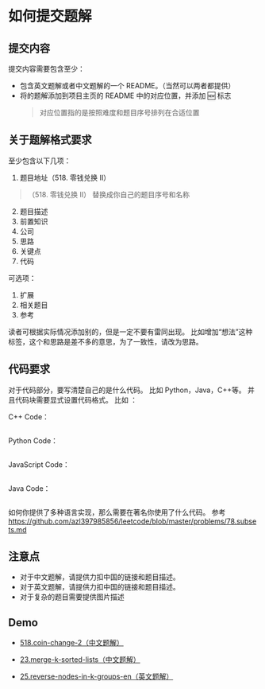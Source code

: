 # 如何提交题解

## 提交内容

提交内容需要包含至少：

- 包含英文题解或者中文题解的一个 README。（当然可以两者都提供）
- 将的题解添加到项目主页的 README 中的对应位置，并添加 🆕 标志
  > 对应位置指的是按照难度和题目序号排列在合适位置

## 关于题解格式要求

至少包含以下几项：

1.  题目地址（518. 零钱兑换 II）

> （518. 零钱兑换 II） 替换成你自己的题目序号和名称

2.  题目描述
3.  前置知识
4.  公司
5.  思路
6.  关键点
7.  代码

可选项：

1. 扩展
2. 相关题目
3. 参考

读者可根据实际情况添加别的，但是一定不要有雷同出现。 比如增加“想法”这种标签，这个和思路是差不多的意思，为了一致性，请改为思路。

## 代码要求

对于代码部分，要写清楚自己的是什么代码。 比如 Python，Java，C++等。 并且代码块需要显式设置代码格式。 比如 ：

C++ Code：

```c++


```

Python Code：

```python


```

JavaScript Code：

```js
```

Java Code：

```js
```

如何你提供了多种语言实现，那么需要在著名你使用了什么代码。 参考 https://github.com/azl397985856/leetcode/blob/master/problems/78.subsets.md

## 注意点

- 对于中文题解，请提供力扣中国的链接和题目描述。
- 对于英文题解，请提供力扣中国的链接和题目描述。
- 对于复杂的题目需要提供图片描述

## Demo

- [518.coin-change-2（中文题解）](https://github.com/azl397985856/leetcode/blob/master/problems/518.coin-change-2.md)
- [23.merge-k-sorted-lists（中文题解）](https://github.com/azl397985856/leetcode/blob/master/problems/23.merge-k-sorted-lists.md)

- [25.reverse-nodes-in-k-groups-en（英文题解）](https://github.com/azl397985856/leetcode/blob/master/problems/25.reverse-nodes-in-k-groups-en.md)
